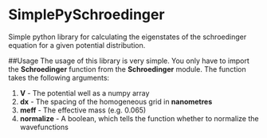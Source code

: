 # SimplePySchroedinger
Simple python library for calculating the eigenstates of the schroedinger equation for a given potential distribution.

##Usage
The usage of this library is very simple. You only have to import the **Schroedinger** function from the **Schroedinger** module. The function takes the following arguments:

1. **V** - The potential well as a numpy array
1. **dx** - The spacing of the homogeneous grid in **nanometres**
1. **meff** - The effective mass (e.g. 0.065)
1. **normalize** - A boolean, which tells the function whether to normalize the wavefunctions

